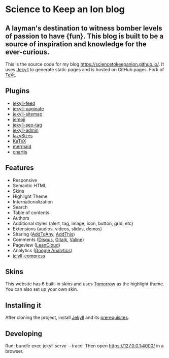 # Science to Keep an Ion blog
## A layman's destination to witness bomber levels of passion to have {fun}. This blog is built to be a source of inspiration and knowledge for the ever-curious.
This is the source code for my blog https://sciencetokeepanion.github.io/. It uses [Jekyll](https://jekyllrb.com/) to generate static pages and is hosted on GitHub pages.
Fork of [TeXt](https://github.com/kitian616/jekyll-TeXt-theme).

## Plugins
- [jekyll-feed](https://github.com/jekyll/jekyll-feed)
- [jekyll-paginate](https://github.com/jekyll/jekyll-paginate)
- [jekyll-sitemap](https://github.com/jekyll/jekyll-sitemap)
- [jemoji](https://github.com/jekyll/jemoji)
- [jekyll-seo-tag](https://github.com/jekyll/jekyll-seo-tag)
- [jekyll-admin](https://github.com/jekyll/jekyll-admin)
- [lazySizes](https://github.com/aFarkas/lazysizes)
- [KaTeX](https://katex.org/)
- [mermaid](https://mermaidjs.github.io/)
- [chartjs](http://www.chartjs.org/)
    

## Features
- Responsive
- Semantic HTML
- Skins
- Highlight Theme
- Internationalization
- Search
- Table of contents
- Authors
- Additional styles (alert, tag, image, icon, button, grid, etc)
- Extensions (audios, videos, slides, demos)
- Sharing ([AddToAny](https://www.addtoany.com/), [AddThis](https://www.addthis.com/))
- Comments ([Disqus](https://disqus.com/), [Gitalk](https://gitalk.github.io/), [Valine](https://valine.js.org/en/))
- Pageview ([LeanCloud](https://leancloud.cn/))
- Analytics ([Google Analytics](https://analytics.google.com/analytics/web/))
- [jejyll-compress](https://github.com/penibelst/jekyll-compress-html)

## Skins
This website has 6 built-in skins and uses [Tomorrow](https://github.com/chriskempson/tomorrow-theme) as the highlight theme. You can also set up your own skin.

## Installing it
After cloning the project, install [Jekyll](https://jekyllrb.com/docs/) and its [prerequisites](https://jekyllrb.com/docs/installation/).

## Developing
Run: bundle exec jekyll serve --trace.
Then open https://127.0.0.1:4000/ in a browser.